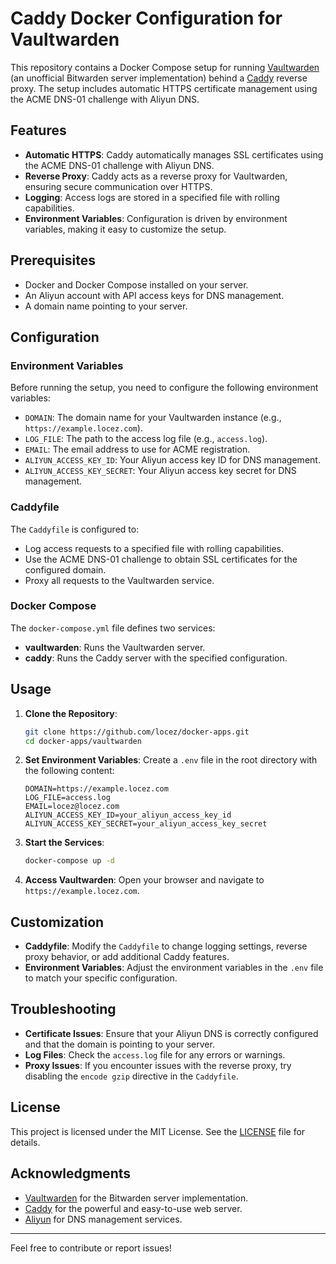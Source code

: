 # Caddy Docker Configuration for Vaultwarden

This repository contains a Docker Compose setup for running [Vaultwarden](https://github.com/dani-garcia/vaultwarden) (an unofficial Bitwarden server implementation) behind a [Caddy](https://caddyserver.com/) reverse proxy. The setup includes automatic HTTPS certificate management using the ACME DNS-01 challenge with Aliyun DNS.

## Features

- **Automatic HTTPS**: Caddy automatically manages SSL certificates using the ACME DNS-01 challenge with Aliyun DNS.
- **Reverse Proxy**: Caddy acts as a reverse proxy for Vaultwarden, ensuring secure communication over HTTPS.
- **Logging**: Access logs are stored in a specified file with rolling capabilities.
- **Environment Variables**: Configuration is driven by environment variables, making it easy to customize the setup.

## Prerequisites

- Docker and Docker Compose installed on your server.
- An Aliyun account with API access keys for DNS management.
- A domain name pointing to your server.

## Configuration

### Environment Variables

Before running the setup, you need to configure the following environment variables:

- `DOMAIN`: The domain name for your Vaultwarden instance (e.g., `https://example.locez.com`).
- `LOG_FILE`: The path to the access log file (e.g., `access.log`).
- `EMAIL`: The email address to use for ACME registration.
- `ALIYUN_ACCESS_KEY_ID`: Your Aliyun access key ID for DNS management.
- `ALIYUN_ACCESS_KEY_SECRET`: Your Aliyun access key secret for DNS management.

### Caddyfile

The `Caddyfile` is configured to:

- Log access requests to a specified file with rolling capabilities.
- Use the ACME DNS-01 challenge to obtain SSL certificates for the configured domain.
- Proxy all requests to the Vaultwarden service.

### Docker Compose

The `docker-compose.yml` file defines two services:

- **vaultwarden**: Runs the Vaultwarden server.
- **caddy**: Runs the Caddy server with the specified configuration.

## Usage

1. **Clone the Repository**:
   ```bash
   git clone https://github.com/locez/docker-apps.git
   cd docker-apps/vaultwarden
   ```

2. **Set Environment Variables**:
   Create a `.env` file in the root directory with the following content:
   ```env
   DOMAIN=https://example.locez.com
   LOG_FILE=access.log
   EMAIL=locez@locez.com
   ALIYUN_ACCESS_KEY_ID=your_aliyun_access_key_id
   ALIYUN_ACCESS_KEY_SECRET=your_aliyun_access_key_secret
   ```

3. **Start the Services**:
   ```bash
   docker-compose up -d
   ```

4. **Access Vaultwarden**:
   Open your browser and navigate to `https://example.locez.com`.

## Customization

- **Caddyfile**: Modify the `Caddyfile` to change logging settings, reverse proxy behavior, or add additional Caddy features.
- **Environment Variables**: Adjust the environment variables in the `.env` file to match your specific configuration.

## Troubleshooting

- **Certificate Issues**: Ensure that your Aliyun DNS is correctly configured and that the domain is pointing to your server.
- **Log Files**: Check the `access.log` file for any errors or warnings.
- **Proxy Issues**: If you encounter issues with the reverse proxy, try disabling the `encode gzip` directive in the `Caddyfile`.

## License

This project is licensed under the MIT License. See the [LICENSE](LICENSE) file for details.

## Acknowledgments

- [Vaultwarden](https://github.com/dani-garcia/vaultwarden) for the Bitwarden server implementation.
- [Caddy](https://caddyserver.com/) for the powerful and easy-to-use web server.
- [Aliyun](https://www.aliyun.com/) for DNS management services.

---

Feel free to contribute or report issues!